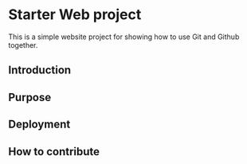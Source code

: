 # Starter Web project

This is a simple website project for showing how to use Git and Github together.

## Introduction

## Purpose

## Deployment

## How to contribute